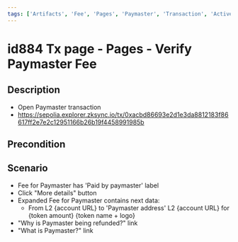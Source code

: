 ```yaml
---
tags: ['Artifacts', 'Fee', 'Pages', 'Paymaster', 'Transaction', 'Active']
---
```


# id884 Tx page - Pages - Verify Paymaster Fee

## Description
  - Open Paymaster transaction
  - https://sepolia.explorer.zksync.io/tx/0xacbd86693e2d1e3da8812183f86617ff2e7e2c12951166b26b19f4458991985b

## Precondition


## Scenario
- Fee for Paymaster has 'Paid by paymaster' label
- Click "More details" button
- Expanded Fee for Paymaster contains next data:
    - From L2 \{account URL\} to 'Paymaster address' L2 \{account URL\} for \{token amount\} \{token name + logo\}
- "Why is Paymaster being refunded?" link
- "What is Paymaster?" link

